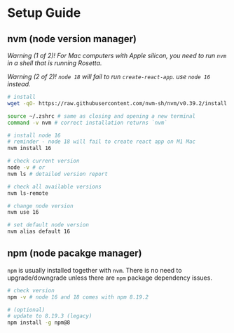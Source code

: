 # Setup Guide

## nvm (node version manager)

*Warning (1 of 2)! For Mac computers with Apple silicon, you need to run `nvm` in a shell that is running Rosetta.*

*Warning (2 of 2)! `node 18` will fail to run `create-react-app`. use `node 16` instead.*

```zsh
# install
wget -qO- https://raw.githubusercontent.com/nvm-sh/nvm/v0.39.2/install.sh | bash

source ~/.zshrc # same as closing and opening a new terminal
command -v nvm # correct installation returns `nvm`

# install node 16
# reminder - node 18 will fail to create react app on M1 Mac
nvm install 16

# check current version
node -v # or
nvm ls # detailed version report

# check all available versions
nvm ls-remote

# change node version
nvm use 16

# set default node version
nvm alias default 16
```

## npm (node pacakge manager)

`npm` is usually installed together with `nvm`. There is no need to upgrade/downgrade unless there are `npm` package dependency issues.

```zsh
# check version
npm -v # node 16 and 18 comes with npm 8.19.2

# (optional)
# update to 8.19.3 (legacy)
npm install -g npm@8
```

